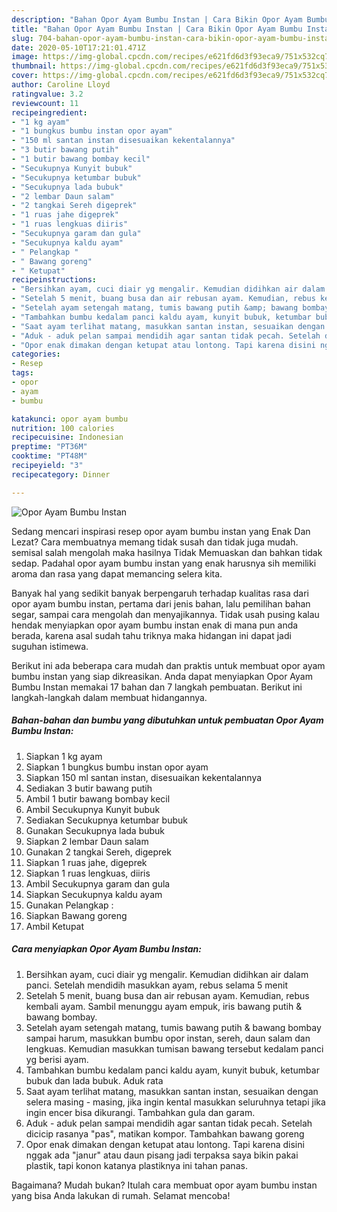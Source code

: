 ```yaml
---
description: "Bahan Opor Ayam Bumbu Instan | Cara Bikin Opor Ayam Bumbu Instan Yang Paling Enak"
title: "Bahan Opor Ayam Bumbu Instan | Cara Bikin Opor Ayam Bumbu Instan Yang Paling Enak"
slug: 704-bahan-opor-ayam-bumbu-instan-cara-bikin-opor-ayam-bumbu-instan-yang-paling-enak
date: 2020-05-10T17:21:01.471Z
image: https://img-global.cpcdn.com/recipes/e621fd6d3f93eca9/751x532cq70/opor-ayam-bumbu-instan-foto-resep-utama.jpg
thumbnail: https://img-global.cpcdn.com/recipes/e621fd6d3f93eca9/751x532cq70/opor-ayam-bumbu-instan-foto-resep-utama.jpg
cover: https://img-global.cpcdn.com/recipes/e621fd6d3f93eca9/751x532cq70/opor-ayam-bumbu-instan-foto-resep-utama.jpg
author: Caroline Lloyd
ratingvalue: 3.2
reviewcount: 11
recipeingredient:
- "1 kg ayam"
- "1 bungkus bumbu instan opor ayam"
- "150 ml santan instan disesuaikan kekentalannya"
- "3 butir bawang putih"
- "1 butir bawang bombay kecil"
- "Secukupnya Kunyit bubuk"
- "Secukupnya ketumbar bubuk"
- "Secukupnya lada bubuk"
- "2 lembar Daun salam"
- "2 tangkai Sereh digeprek"
- "1 ruas jahe digeprek"
- "1 ruas lengkuas diiris"
- "Secukupnya garam dan gula"
- "Secukupnya kaldu ayam"
- " Pelangkap "
- " Bawang goreng"
- " Ketupat"
recipeinstructions:
- "Bersihkan ayam, cuci diair yg mengalir. Kemudian didihkan air dalam panci. Setelah mendidih masukkan ayam, rebus selama 5 menit"
- "Setelah 5 menit, buang busa dan air rebusan ayam. Kemudian, rebus kembali ayam. Sambil menunggu ayam empuk, iris bawang putih &amp; bawang bombay."
- "Setelah ayam setengah matang, tumis bawang putih &amp; bawang bombay sampai harum, masukkan bumbu opor instan, sereh, daun salam dan lengkuas. Kemudian masukkan tumisan bawang tersebut kedalam panci yg berisi ayam."
- "Tambahkan bumbu kedalam panci kaldu ayam, kunyit bubuk, ketumbar bubuk dan lada bubuk. Aduk rata"
- "Saat ayam terlihat matang, masukkan santan instan, sesuaikan dengan selera masing - masing, jika ingin kental masukkan seluruhnya tetapi jika ingin encer bisa dikurangi. Tambahkan gula dan garam."
- "Aduk - aduk pelan sampai mendidih agar santan tidak pecah. Setelah dicicip rasanya &#34;pas&#34;, matikan kompor. Tambahkan bawang goreng"
- "Opor enak dimakan dengan ketupat atau lontong. Tapi karena disini nggak ada &#34;janur&#34; atau daun pisang jadi terpaksa saya bikin pakai plastik, tapi konon katanya plastiknya ini tahan panas."
categories:
- Resep
tags:
- opor
- ayam
- bumbu

katakunci: opor ayam bumbu 
nutrition: 100 calories
recipecuisine: Indonesian
preptime: "PT36M"
cooktime: "PT48M"
recipeyield: "3"
recipecategory: Dinner

---
```



![Opor Ayam Bumbu Instan](https://img-global.cpcdn.com/recipes/e621fd6d3f93eca9/751x532cq70/opor-ayam-bumbu-instan-foto-resep-utama.jpg)

Sedang mencari inspirasi resep opor ayam bumbu instan yang Enak Dan Lezat? Cara membuatnya memang tidak susah dan tidak juga mudah. semisal salah mengolah maka hasilnya Tidak Memuaskan dan bahkan tidak sedap. Padahal opor ayam bumbu instan yang enak harusnya sih memiliki aroma dan rasa yang dapat memancing selera kita.

Banyak hal yang sedikit banyak berpengaruh terhadap kualitas rasa dari opor ayam bumbu instan, pertama dari jenis bahan, lalu pemilihan bahan segar, sampai cara mengolah dan menyajikannya. Tidak usah pusing kalau hendak menyiapkan opor ayam bumbu instan enak di mana pun anda berada, karena asal sudah tahu triknya maka hidangan ini dapat jadi suguhan istimewa.




Berikut ini ada beberapa cara mudah dan praktis untuk membuat opor ayam bumbu instan yang siap dikreasikan. Anda dapat menyiapkan Opor Ayam Bumbu Instan memakai 17 bahan dan 7 langkah pembuatan. Berikut ini langkah-langkah dalam membuat hidangannya.

<!--inarticleads1-->

##### Bahan-bahan dan bumbu yang dibutuhkan untuk pembuatan Opor Ayam Bumbu Instan:

1. Siapkan 1 kg ayam
1. Siapkan 1 bungkus bumbu instan opor ayam
1. Siapkan 150 ml santan instan, disesuaikan kekentalannya
1. Sediakan 3 butir bawang putih
1. Ambil 1 butir bawang bombay kecil
1. Ambil Secukupnya Kunyit bubuk
1. Sediakan Secukupnya ketumbar bubuk
1. Gunakan Secukupnya lada bubuk
1. Siapkan 2 lembar Daun salam
1. Gunakan 2 tangkai Sereh, digeprek
1. Siapkan 1 ruas jahe, digeprek
1. Siapkan 1 ruas lengkuas, diiris
1. Ambil Secukupnya garam dan gula
1. Siapkan Secukupnya kaldu ayam
1. Gunakan  Pelangkap :
1. Siapkan  Bawang goreng
1. Ambil  Ketupat




<!--inarticleads2-->

##### Cara menyiapkan Opor Ayam Bumbu Instan:

1. Bersihkan ayam, cuci diair yg mengalir. Kemudian didihkan air dalam panci. Setelah mendidih masukkan ayam, rebus selama 5 menit
1. Setelah 5 menit, buang busa dan air rebusan ayam. Kemudian, rebus kembali ayam. Sambil menunggu ayam empuk, iris bawang putih &amp; bawang bombay.
1. Setelah ayam setengah matang, tumis bawang putih &amp; bawang bombay sampai harum, masukkan bumbu opor instan, sereh, daun salam dan lengkuas. Kemudian masukkan tumisan bawang tersebut kedalam panci yg berisi ayam.
1. Tambahkan bumbu kedalam panci kaldu ayam, kunyit bubuk, ketumbar bubuk dan lada bubuk. Aduk rata
1. Saat ayam terlihat matang, masukkan santan instan, sesuaikan dengan selera masing - masing, jika ingin kental masukkan seluruhnya tetapi jika ingin encer bisa dikurangi. Tambahkan gula dan garam.
1. Aduk - aduk pelan sampai mendidih agar santan tidak pecah. Setelah dicicip rasanya &#34;pas&#34;, matikan kompor. Tambahkan bawang goreng
1. Opor enak dimakan dengan ketupat atau lontong. Tapi karena disini nggak ada &#34;janur&#34; atau daun pisang jadi terpaksa saya bikin pakai plastik, tapi konon katanya plastiknya ini tahan panas.




Bagaimana? Mudah bukan? Itulah cara membuat opor ayam bumbu instan yang bisa Anda lakukan di rumah. Selamat mencoba!
